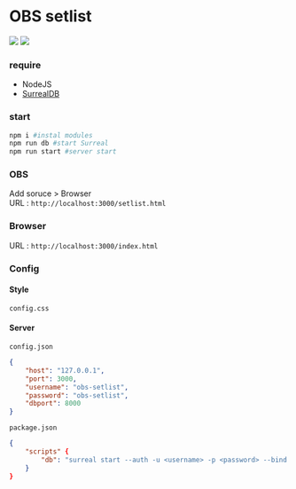 # OBS setlist
![](https://img.shields.io/static/v1?label=status&message=beta&color=red)
![](https://img.shields.io/static/v1?label=version&message=0.5.0&color=blue)

### require
* NodeJS
* [SurrealDB](https://docs.surrealdb.com/docs/installation/windows#installing-surrealdb-using-the-install-script)


### start

```sh
npm i #instal modules
npm run db #start Surreal
npm run start #server start
```

### OBS
Add soruce > Browser  
URL : `http://localhost:3000/setlist.html`

### Browser
URL : `http://localhost:3000/index.html`


### Config

#### Style
`config.css`

#### Server
`config.json`

```json
{
	"host": "127.0.0.1",
	"port": 3000,
	"username": "obs-setlist",
	"password": "obs-setlist",
	"dbport": 8000
}
```

`package.json`

```json
{
	"scripts" {
		"db": "surreal start --auth -u <username> -p <password> --bind <host>:<dbport> file:setlist.db",
	}
}
```

